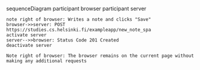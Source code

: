 sequenceDiagram
    participant browser
    participant server

    note right of browser: Writes a note and clicks "Save"
    browser->>server: POST https://studies.cs.helsinki.fi/exampleapp/new_note_spa
    activate server
    server-->>browser: Status Code 201 Created
    deactivate server

    Note right of browser: The browser remains on the current page without making any additional requests
